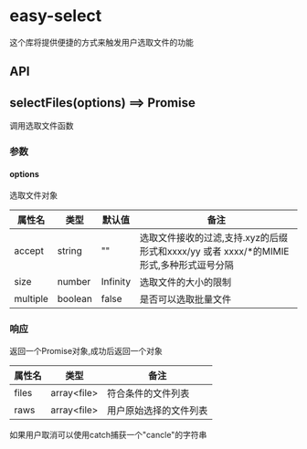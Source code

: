 # easy-select

这个库将提供便捷的方式来触发用户选取文件的功能

## API

## selectFiles(options) ==> Promise

调用选取文件函数

### 参数

#### options

选取文件对象

|属性名|类型|默认值|备注|
|---|---|---|---|
|accept|string|""|选取文件接收的过滤,支持.xyz的后缀形式和xxxx/yy 或者 xxxx/*的MIMIE形式,多种形式逗号分隔|
|size|number|Infinity|选取文件的大小的限制|
|multiple|boolean|false|是否可以选取批量文件|

### 响应

返回一个Promise对象,成功后返回一个对象

|属性名|类型|备注|
|---|---|---|
|files|array\<file\>|符合条件的文件列表|
|raws|array\<file\>|用户原始选择的文件列表|

如果用户取消可以使用catch捕获一个"cancle"的字符串